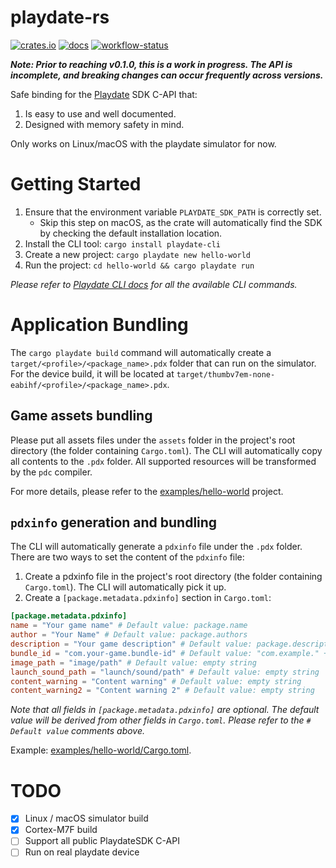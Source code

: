 # playdate-rs

[![crates.io](https://img.shields.io/crates/v/playdate-rs?style=for-the-badge&logo=rust)](https://crates.io/crates/playdate-rs)
[![docs](https://img.shields.io/docsrs/playdate-rs/latest?style=for-the-badge&logo=docs.rs)](https://docs.rs/playdate-rs)
[![workflow-status](https://img.shields.io/github/actions/workflow/status/rusty-crank/playdate-rs/ci.yml?style=for-the-badge&logo=github&label=checks)](https://github.com/rusty-crank/playdate-rs/actions/workflows/ci.yml)

***Note: Prior to reaching v0.1.0, this is a work in progress. The API is incomplete, and breaking changes can occur frequently across versions.***

Safe binding for the [Playdate](https://play.date) SDK C-API that:

1. Is easy to use and well documented.
2. Designed with memory safety in mind.

Only works on Linux/macOS with the playdate simulator for now.

# Getting Started

1. Ensure that the environment variable `PLAYDATE_SDK_PATH` is correctly set.
   * Skip this step on macOS, as the crate will automatically find the SDK by checking the default installation location.
2. Install the CLI tool: `cargo install playdate-cli`
3. Create a new project: `cargo playdate new hello-world`
4. Run the project: `cd hello-world && cargo playdate run`

_Please refer to [Playdate CLI docs](playdate-cli/README.md) for all the available CLI commands._

# Application Bundling

The `cargo playdate build` command will automatically create a `target/<profile>/<package_name>.pdx` folder that can run on the simulator. For the device build, it will be located at `target/thumbv7em-none-eabihf/<profile>/<package_name>.pdx`.

## Game assets bundling

Please put all assets files under the `assets` folder in the project's root directory (the folder containing `Cargo.toml`). The CLI will automatically copy all contents to the `.pdx` folder. All supported resources will be transformed by the `pdc` compiler.

For more details, please refer to the [examples/hello-world](examples/hello-world) project.

##  `pdxinfo` generation and bundling

The CLI will automatically generate a `pdxinfo` file under the `.pdx` folder. There are two ways to set the content of the `pdxinfo` file:

1. Create a pdxinfo file in the project's root directory (the folder containing `Cargo.toml`). The CLI will automatically pick it up.
2. Create a `[package.metadata.pdxinfo]` section in `Cargo.toml`:

```toml
[package.metadata.pdxinfo]
name = "Your game name" # Default value: package.name
author = "Your Name" # Default value: package.authors
description = "Your game description" # Default value: package.description
bundle_id = "com.your-game.bundle-id" # Default value: "com.example." + package.name
image_path = "image/path" # Default value: empty string
launch_sound_path = "launch/sound/path" # Default value: empty string
content_warning = "Content warning" # Default value: empty string
content_warning2 = "Content warning 2" # Default value: empty string
```

_Note that all fields in `[package.metadata.pdxinfo]` are optional. The default value will be derived from other fields in `Cargo.toml`. Please refer to the `# Default value` comments above._

Example: [examples/hello-world/Cargo.toml](examples/hello-world/Cargo.toml).

# TODO

* [x] Linux / macOS simulator build
* [x] Cortex-M7F build
* [ ] Support all public PlaydateSDK C-API
* [ ] Run on real playdate device
